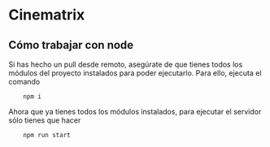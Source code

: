 # **Cinematrix**

## **Cómo trabajar con node**
Si has hecho un pull desde remoto, asegúrate de que tienes todos los módulos del proyecto instalados para poder ejecutarlo. Para ello, ejecuta el comando


```
	npm i
```

Ahora que ya tienes todos los módulos instalados, para ejecutar el servidor sólo tienes que hacer

```
	npm run start
```